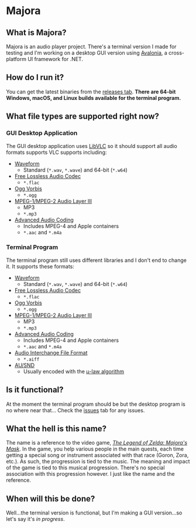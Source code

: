 # Majora

## What is Majora?
Majora is an audio player project. There's a terminal version I made for testing and I'm working on a desktop GUI version using [Avalonia](https://github.com/AvaloniaUI/Avalonia), a cross-platform UI framework for .NET.

## How do I run it?
You can get the latest binaries from the [releases tab](https://github.com/MechaDragonX/Bheithir/releases). **There are 64-bit Windows, macOS, and Linux builds available for the terminal program.**

## What file types are supported right now?
### GUI Desktop Application
The GUI desktop application uses [LibVLC](https://wiki.videolan.org/LibVLC/) so it should support all audio formats supports VLC supports including:
- [Waveform](https://en.wikipedia.org/wiki/WAV)
    - Standard (`*.wav`, `*.wave`) and 64-bit (`*.w64`)
- [Free Lossless Audio Codec](https://en.wikipedia.org/wiki/FLAC)
    - `*.flac`
- [Ogg Vorbis](https://en.wikipedia.org/wiki/Vorbis)
    - `*.ogg`
- [MPEG-1/MPEG-2 Audio Layer III ](https://en.wikipedia.org/wiki/MP3)
    - MP3
    - `*.mp3`
- [Advanced Audio Coding](https://en.wikipedia.org/wiki/Advanced_Audio_Coding)
    - Includes MPEG-4 and Apple containers
    - `*.aac` and `*.m4a`
### Terminal Program
The terminal program still uses different libraries and I don't end to change it. It supports these formats:
- [Waveform](https://en.wikipedia.org/wiki/WAV)
    - Standard (`*.wav`, `*.wave`) and 64-bit (`*.w64`)
- [Free Lossless Audio Codec](https://en.wikipedia.org/wiki/FLAC)
    - `*.flac`
- [Ogg Vorbis](https://en.wikipedia.org/wiki/Vorbis)
    - `*.ogg`
- [MPEG-1/MPEG-2 Audio Layer III ](https://en.wikipedia.org/wiki/MP3)
    - MP3
    - `*.mp3`
- [Advanced Audio Coding](https://en.wikipedia.org/wiki/Advanced_Audio_Coding)
    - Includes MPEG-4 and Apple containers
    - `*.aac` and `*.m4a`
- [Audio Interchange File Format](https://en.wikipedia.org/wiki/Audio_Interchange_File_Format)
    - `*.aiff`
- [AU/SND](https://en.wikipedia.org/wiki/Au_file_format)
    - Usually encoded with the [μ-law algorithm](https://en.wikipedia.org/wiki/%CE%9C-law_algorithm)

## Is it functional?
At the moment the terminal program should be but the desktop program is no where near that... Check the [issues](https://github.com/MechaDragonX/Bheithir/issues) tab for any issues.

## What the hell is this name?
The name is a reference to the video game, [*The Legend of Zelda: Majora's Mask*](https://en.wikipedia.org/wiki/The_Legend_of_Zelda:_Majora%27s_Mask). In the game, you help various people in the main quests, each time getting a special song or instrument associated with that race (Goron, Zora, etc.). As such, the progression is tied to the music. The meaning and impact of the game is tied to this musical progression. There's no special association with this progression however. I just like the name and the reference.

## When will this be done?
Well...the terminal version is functional, but I'm making a GUI version...so let's say it's *in progress*.
